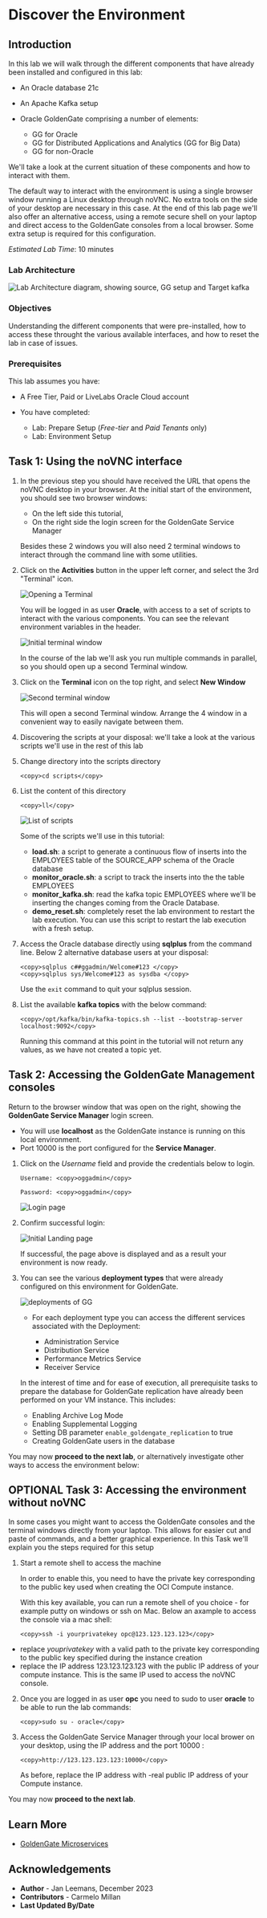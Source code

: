 # Discover the Environment

## Introduction

In this lab we will walk through the different components that have already been installed and configured in this lab:

- An Oracle database 21c
- An Apache Kafka setup
- Oracle GoldenGate comprising a number of elements:

    - GG for Oracle
    - GG for Distributed Applications and Analytics (GG for Big Data)
    - GG for non-Oracle

We'll take a look at the current situation of these components and how to interact with them.

The default way to interact with the environment is using a single browser window running a Linux desktop through noVNC.  No extra tools on the side of your desktop are necessary in this case.  At the end of this lab page we'll also offer an alternative access, using a remote secure shell on your laptop and direct access to the GoldenGate consoles from a local browser.  Some extra setup is required for this configuration.

*Estimated Lab Time*:  10 minutes

### Lab Architecture

![Lab Architecture diagram, showing source, GG setup and Target kafka](./images/gg21c-lab-archi.png " ")

### Objectives

Understanding the different components that were pre-installed, how to access these throught the various available interfaces, and how to reset the lab in case of issues.


### Prerequisites

This lab assumes you have:

- A Free Tier, Paid or LiveLabs Oracle Cloud account
- You have completed:

    - Lab: Prepare Setup (*Free-tier* and *Paid Tenants* only)
    - Lab: Environment Setup

## Task 1: Using the noVNC interface

1. In the previous step you should have received the URL that opens the noVNC desktop in your browser.  At the initial start of the environment, you should see two browser windows:

    - On the left side this tutorial,
    - On the right side the login screen for the GoldenGate Service Manager

    Besides these 2 windows you will also need 2 terminal windows to interact through the command line with some utilities.

2. Click on the **Activities** button in the upper left corner, and select the 3rd "Terminal" icon.

    ![Opening a Terminal](./images/open-terminal.png " ")

    You will be logged in as user **Oracle**, with access to a set of scripts to interact with the various components. You can see the relevant environment variables in the header.

    ![Initial terminal window](./images/one-terminal.png " ")


    In the course of the lab we'll ask you run multiple commands in parallel, so you should open up a second Terminal window.

3. Click on the **Terminal** icon on the top right, and select **New Window**

    ![Second terminal window](./images/2nd-terminal.png " ")

    This will open a second Terminal window.  Arrange the 4 window in a convenient way to easily navigate between them.

4. Discovering the scripts at  your disposal: we'll take a look at the various scripts we'll use in the rest of this lab

5. Change directory into the scripts directory

    ```
    <copy>cd scripts</copy>
    ```

6. List the content of this directory

    ```
    <copy>ll</copy>
    ```

    ![List of scripts](./images/ll-scripts.png " ")

    Some of the scripts we'll use in this tutorial:

    - **load.sh**: a script to generate a continuous flow of inserts into the EMPLOYEES table of the SOURCE_APP schema of the Oracle database
    - **monitor_oracle.sh**: a script to track the inserts into the the table EMPLOYEES
    - **monitor_kafka.sh**: read the kafka topic EMPLOYEES where we'll be inserting the changes coming from the Oracle Database.
    - **demo_reset.sh**: completely reset the lab environment to restart the lab execution.  You can use this script to restart the lab execution with a fresh setup.

7. Access the Oracle database directly using **sqlplus** from the command line. Below 2 alternative database users at your disposal:

    ```
    <copy>sqlplus c##ggadmin/Welcome#123 </copy>
    <copy>sqlplus sys/Welcome#123 as sysdba </copy>
    ```

    Use the ```exit``` command to quit your sqlplus session.

8. List the available **kafka topics** with the below command:

    ```
    <copy>/opt/kafka/bin/kafka-topics.sh --list --bootstrap-server localhost:9092</copy>
    ```

    Running this command at this point in the tutorial will not return any values, as we have not created a topic yet.

## Task 2: Accessing the GoldenGate Management consoles

Return to the browser window that was open on the right, showing the **GoldenGate Service Manager** login screen.

- You will use **localhost** as the GoldenGate instance is running on this local environment.
- Port 10000 is the port configured for the **Service Manager**.

1. Click on the *Username* field and provide the credentials below to login.

    ```
    Username: <copy>oggadmin</copy>
    ```

    ```
    Password: <copy>oggadmin</copy>
    ```

    ![Login page](./images/gg-login.png " ")

2. Confirm successful login:

    ![Initial Landing page](./images/gg-landing.png " ")

    If successful, the page above is displayed and as a result your environment is now ready.

3. You can see the various **deployment types** that were already configured on this environment for GoldenGate.

    ![deployments of GG](./images/gg-deployments.png " ")

    - For each deployment type you can access the different services associated with the Deployment:

        - Administration Service
        - Distribution Service
        - Performance Metrics Service
        - Receiver Service

    In the interest of time and for ease of execution, all prerequisite tasks to prepare the database for GoldenGate replication have already been performed on your VM instance. This includes:

    - Enabling Archive Log Mode
    - Enabling Supplemental Logging
    - Setting DB parameter `enable_goldengate_replication` to  true
    - Creating GoldenGate users in the database


You may now **proceed to the next lab**, or alternatively investigate other ways to access the environment below:

## OPTIONAL Task 3: Accessing the environment without noVNC

In some cases you might want to access the GoldenGate consoles and the terminal windows directly from your laptop.  This allows for easier cut and paste of commands, and a better graphical experience.  In this Task we'll explain you the steps required for this setup

1. Start a remote shell to access the machine

    In order to enable this, you need to have the private key corresponding to the public key used when creating the OCI Compute instance.

    With this key available, you can run a remote shell of you choice - for example putty on windows or ssh on Mac.  Below an axample to access the console via a mac shell:

    ```
    <copy>ssh -i yourprivatekey opc@123.123.123.123</copy>
    ```

- replace *youprivatekey* with a valid path to the private key corresponding to the public key specified during the instance creation
- replace the IP address 123.123.123.123 with the public IP address of your compute instance.  This is the same IP used to access the noVNC console.

2. Once you are logged in as user **opc** you need to sudo to user **oracle** to be able to run the lab commands:

    ```
    <copy>sudo su - oracle</copy>
    ```

3. Access the GoldenGate Service Manager through your local brower on your desktop, using the IP address and the port 10000 :

    ```
    <copy>http://123.123.123.123:10000</copy>
    ```

    As before, replace the IP address with -real public IP address of your Compute instance.

You may now **proceed to the next lab**.

## Learn More

- [GoldenGate Microservices](https://docs.oracle.com/en/middleware/goldengate/core/19.1/understanding/getting-started-oracle-goldengate.html#GUID-F317FD3B-5078-47BA-A4EC-8A138C36BD59)

## Acknowledgements

- **Author** - Jan Leemans, December 2023
- **Contributors** - Carmelo Millan
- **Last Updated By/Date**
